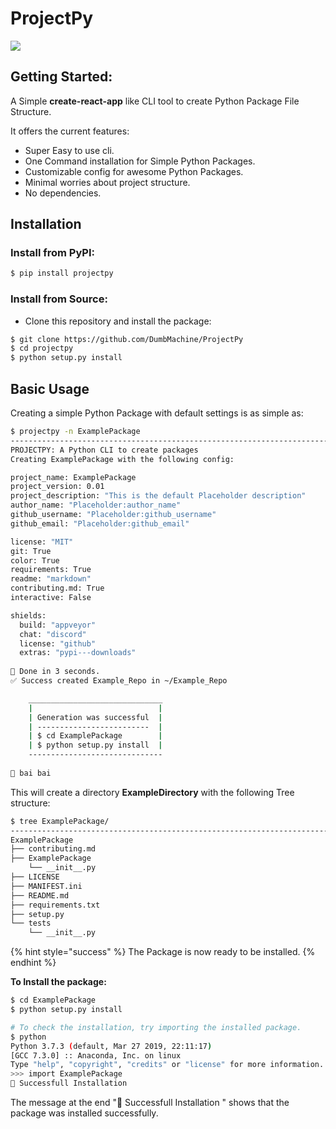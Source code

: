 # ProjectPy



![](https://user-images.githubusercontent.com/23381512/58745622-a0c55000-8470-11e9-803d-98048a386ce9.png)

## Getting Started:

A Simple **create-react-app** like CLI tool to create Python Package File Structure.

It offers the current features:

* Super Easy to use cli.
* One Command installation for Simple Python Packages.
* Customizable config for awesome Python Packages.
* Minimal worries about project structure.
* No dependencies.

## Installation

### Install from PyPI:

```bash
$ pip install projectpy
```

### Install from Source:

* Clone this repository and install the package:

```bash
$ git clone https://github.com/DumbMachine/ProjectPy
$ cd projectpy
$ python setup.py install
```

## Basic Usage

Creating a simple Python Package with default settings is as simple as:

```bash
$ projectpy -n ExamplePackage
---------------------------------------------------------------------------------------
PROJECTPY: A Python CLI to create packages
Creating ExamplePackage with the following config:

project_name: ExamplePackage
project_version: 0.01
project_description: "This is the default Placeholder description"
author_name: "Placeholder:author_name"
github_username: "Placeholder:github_username"
github_email: "Placeholder:github_email"

license: "MIT"
git: True
color: True
requirements: True
readme: "markdown"
contributing.md: True
interactive: False

shields:
  build: "appveyor"
  chat: "discord"
  license: "github"
  extras: "pypi---downloads"
  
🌟 Done in 3 seconds.
✅ Success created Example_Repo in ~/Example_Repo

    ______________________________
    |                            |
    | Generation was successful  |
    | -------------------------  |
    | $ cd ExamplePackage        |
    | $ python setup.py install  |
    ------------------------------
    
👋 bai bai    
```

This will create a directory **ExampleDirectory** with the following Tree structure:

```bash
$ tree ExamplePackage/
----------------------------------------------------------------------------------------
ExamplePackage
├── contributing.md
├── ExamplePackage
    └── __init__.py
├── LICENSE
├── MANIFEST.ini
├── README.md
├── requirements.txt
├── setup.py
└── tests
    └── __init__.py
```

{% hint style="success" %}
The Package is now ready to be installed.
{% endhint %}

**To Install the package:**

```bash
$ cd ExamplePackage
$ python setup.py install

# To check the installation, try importing the installed package.
$ python
Python 3.7.3 (default, Mar 27 2019, 22:11:17) 
[GCC 7.3.0] :: Anaconda, Inc. on linux
Type "help", "copyright", "credits" or "license" for more information.
>>> import ExamplePackage
🎉 Successfull Installation
```

The message at the end "🎉 Successfull Installation " shows that the package was installed successfully.

